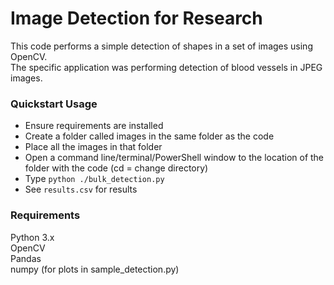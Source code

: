 # Image Detection for Research

This code performs a simple detection of shapes in a set of images using OpenCV.<br>
The specific application was performing detection of blood vessels in JPEG images.

### Quickstart Usage
- Ensure requirements are installed
- Create a folder called images in the same folder as the code
- Place all the images in that folder
- Open a command line/terminal/PowerShell window to the location of the folder with the code (cd = change directory)
- Type `python ./bulk_detection.py`
- See `results.csv` for results

### Requirements
Python 3.x<br>
OpenCV<br>
Pandas<br>
numpy (for plots in sample_detection.py)